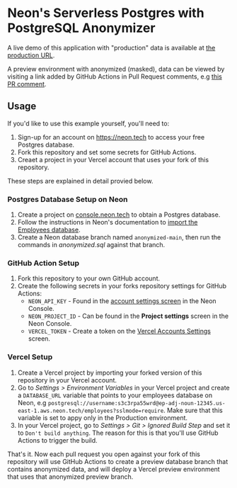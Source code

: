 # Neon's Serverless Postgres with PostgreSQL Anonymizer

A live demo of this application with "production" data is available at [the production URL](https://neon-pg-anon-example-xi.vercel.app/).

A preview environment with anonymized (masked), data can be viewed by visiting
a link added by GitHub Actions in Pull Request comments, e.g [this PR comment](https://github.com/evanshortiss/neon-pg-anon-example/pull/2).

## Usage

If you'd like to use this example yourself, you'll need to:

1. Sign-up for an account on https://neon.tech to access your free Postgres database.
1. Fork this repository and set some secrets for GitHub Actions.
1. Creaet a project in your Vercel account that uses your fork of this repository.

These steps are explained in detail provied below.

### Postgres Database Setup on Neon

1. Create a project on [console.neon.tech](https://console.neon.tech/) to obtain a Postgres database.
1. Follow the instructions in Neon's documentation to [import the Employees database](https://neon.tech/docs/import/import-sample-data#employees-database).
1. Create a Neon database branch named `anonymized-main`, then run the commands in *anonymized.sql* against that branch.

### GitHub Action Setup

1. Fork this repository to your own GitHub account.
1. Create the following secrets in your forks repository settings for GitHub Actions:
    * `NEON_API_KEY` - Found in the [account settings screen](https://console.neon.tech/app/settings/api-keys) in the Neon Console.
    * `NEON_PROJECT_ID` - Can be found in the **Project settings** screen in the Neon Console.
    * `VERCEL_TOKEN` - Create a token on the [Vercel Accounts Settings](https://vercel.com/account/tokens) screen.

### Vercel Setup

1. Create a Vercel project by importing your forked version of this repository in your Vercel account.
1. Go to *Settings > Environment Variables* in your Vercel project and create a `DATABASE_URL` variable that points to your employees database on Neon, e.g `postgresql://username:s3c3rpa55wrd@ep-adj-noun-12345.us-east-1.aws.neon.tech/employees?sslmode=require`. Make sure that this variable is set to appy only in the Production environment.
1. In your Vercel project, go to *Settings > Git > Ignored Build Step* and set it to `Don't build anything`. The reason for this is that you'll use GitHub 
Actions to trigger the build.

That's it. Now each pull request you open against your fork of this repository will use GitHub Actions to create a preview database branch that contains anonymized data, and will deploy a Vercel preview environment that uses that anonymized preview branch.
